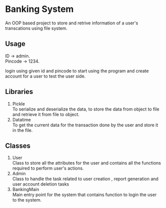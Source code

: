 # Banking System
An OOP based project to store and retrive information of a user's transcations using file system.

## Usage 
ID -> admin.  
Pincode -> 1234.  

login using given id and pincode to start using the program and create account for a user to test the user side.  

## Libraries
1. Pickle   
To serialize and deserialize the data, to store the data from object to file and retrieve it from file to object.
2. Datatime    
To get the current data for the transaction done by the user and store it in the file.

## Classes
1. User   
Class to store all the attributes for the user and contains all the functions required to perform user's actions.   
2. Admin     
Class to handle the task related to user creation , report generation and user account deletion tasks
3. BankingMain    
Main entry point for the system that contains function to login the user to the system. 

##
